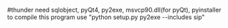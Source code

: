 #thunder
need sqlobject, pyQt4, py2exe, msvcp90.dll(for pyQt), pyinstaller
to compile this program use "python setup.py py2exe --includes sip"